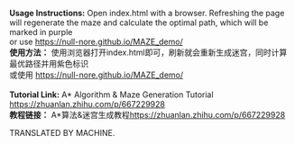 **Usage Instructions:** Open index.html with a browser. Refreshing the page will regenerate the maze and calculate the optimal path, which will be marked in purple<br>
or use https://null-nore.github.io/MAZE_demo/ <br>
**使用方法：** 使用浏览器打开index.html即可，刷新就会重新生成迷宫，同时计算最优路径并用紫色标识<br>
或使用 https://null-nore.github.io/MAZE_demo/ <br>
<br>
**Tutorial Link:** A* Algorithm & Maze Generation Tutorial https://zhuanlan.zhihu.com/p/667229928<br>
**教程链接：** A*算法&迷宫生成教程<https://zhuanlan.zhihu.com/p/667229928>

TRANSLATED BY MACHINE.
